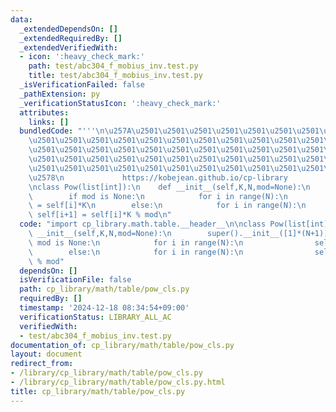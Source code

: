 ```yaml
---
data:
  _extendedDependsOn: []
  _extendedRequiredBy: []
  _extendedVerifiedWith:
  - icon: ':heavy_check_mark:'
    path: test/abc304_f_mobius_inv.test.py
    title: test/abc304_f_mobius_inv.test.py
  _isVerificationFailed: false
  _pathExtension: py
  _verificationStatusIcon: ':heavy_check_mark:'
  attributes:
    links: []
  bundledCode: "'''\n\u257A\u2501\u2501\u2501\u2501\u2501\u2501\u2501\u2501\u2501\u2501\
    \u2501\u2501\u2501\u2501\u2501\u2501\u2501\u2501\u2501\u2501\u2501\u2501\u2501\
    \u2501\u2501\u2501\u2501\u2501\u2501\u2501\u2501\u2501\u2501\u2501\u2501\u2501\
    \u2501\u2501\u2501\u2501\u2501\u2501\u2501\u2501\u2501\u2501\u2501\u2501\u2501\
    \u2501\u2501\u2501\u2501\u2501\u2501\u2501\u2501\u2501\u2501\u2501\u2501\u2501\
    \u2578\n             https://kobejean.github.io/cp-library               \n'''\n\
    \nclass Pow(list[int]):\n    def __init__(self,K,N,mod=None):\n        super().__init__([1]*(N+1))\n\
    \        if mod is None:\n            for i in range(N):\n                self[i+1]\
    \ = self[i]*K\n        else:\n            for i in range(N):\n               \
    \ self[i+1] = self[i]*K % mod\n"
  code: "import cp_library.math.table.__header__\n\nclass Pow(list[int]):\n    def\
    \ __init__(self,K,N,mod=None):\n        super().__init__([1]*(N+1))\n        if\
    \ mod is None:\n            for i in range(N):\n                self[i+1] = self[i]*K\n\
    \        else:\n            for i in range(N):\n                self[i+1] = self[i]*K\
    \ % mod"
  dependsOn: []
  isVerificationFile: false
  path: cp_library/math/table/pow_cls.py
  requiredBy: []
  timestamp: '2024-12-18 08:34:54+09:00'
  verificationStatus: LIBRARY_ALL_AC
  verifiedWith:
  - test/abc304_f_mobius_inv.test.py
documentation_of: cp_library/math/table/pow_cls.py
layout: document
redirect_from:
- /library/cp_library/math/table/pow_cls.py
- /library/cp_library/math/table/pow_cls.py.html
title: cp_library/math/table/pow_cls.py
---
```

